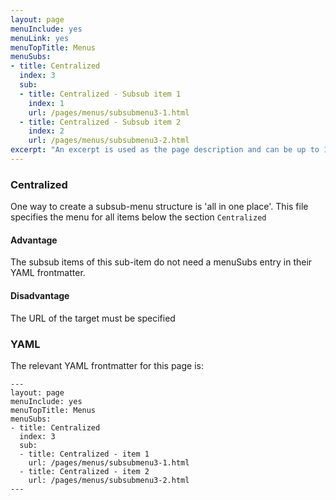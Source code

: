 ```yaml
---
layout: page
menuInclude: yes
menuLink: yes
menuTopTitle: Menus
menuSubs:
- title: Centralized
  index: 3
  sub:
  - title: Centralized - Subsub item 1
    index: 1
    url: /pages/menus/subsubmenu3-1.html
  - title: Centralized - Subsub item 2
    index: 2
    url: /pages/menus/subsubmenu3-2.html
excerpt: "An excerpt is used as the page description and can be up to 160 characters long..."
---
```

### Centralized

One way to create a subsub-menu structure is 'all in one place'. This file specifies the menu for all items below the section `Centralized`

#### Advantage

The subsub items of this sub-item do not need a menuSubs entry in their YAML frontmatter.

#### Disadvantage

The URL of the target must be specified

### YAML

The relevant YAML frontmatter for this page is:

    ---
    layout: page
    menuInclude: yes
    menuTopTitle: Menus
    menuSubs:
    - title: Centralized
      index: 3
      sub:
      - title: Centralized - item 1
        url: /pages/menus/subsubmenu3-1.html
      - title: Centralized - item 2
        url: /pages/menus/subsubmenu3-2.html
    ---

